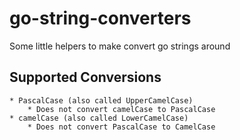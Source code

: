 # go-string-converters
Some little helpers to make convert go strings around

## Supported Conversions
    * PascalCase (also called UpperCamelCase)
        * Does not convert camelCase to PascalCase
    * camelCase (also called LowerCamelCase)
        * Does not convert PascalCase to CamelCase
